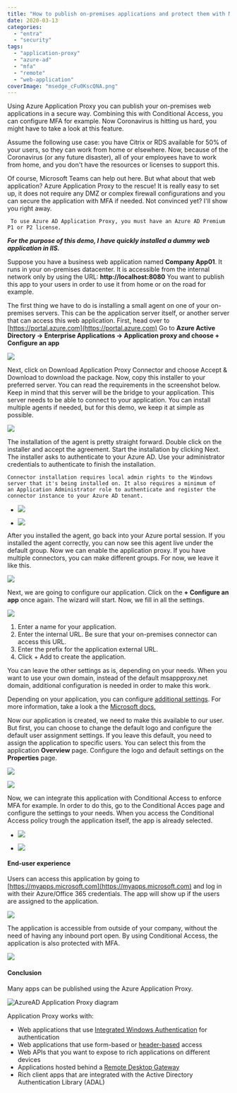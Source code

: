 ```yaml
---
title: "How to publish on-premises applications and protect them with MFA"
date: 2020-03-13
categories: 
  - "entra"
  - "security"
tags: 
  - "application-proxy"
  - "azure-ad"
  - "mfa"
  - "remote"
  - "web-application"
coverImage: "msedge_cFu0KscQNA.png"
---
```


Using Azure Application Proxy you can publish your on-premises web applications in a secure way. Combining this with Conditional Access, you can configure MFA for example. Now Coronavirus is hitting us hard, you might have to take a look at this feature.

Assume the following use case: you have Citrix or RDS available for 50% of your users, so they can work from home or elsewhere. Now, because of the Coronavirus (or any future disaster), all of your employees have to work from home, and you don't have the resources or licenses to support this.

Of course, Microsoft Teams can help out here. But what about that web application? Azure Application Proxy to the rescue! It is really easy to set up, it does not require any DMZ or complex firewall configurations and you can secure the application with MFA if needed. Not convinced yet? I'll show you right away.

```
 To use Azure AD Application Proxy, you must have an Azure AD Premium P1 or P2 license. 
```

**_For the purpose of this demo, I have quickly installed a dummy web application in IIS._**

Suppose you have a business web application named **Company App01**. It runs in your on-premises datacenter. It is accessible from the internal network only by using the URL: **http://localhost:8080** You want to publish this app to your users in order to use it from home or on the road for example.

The first thing we have to do is installing a small agent on one of your on-premises servers. This can be the application server itself, or another server that can access this web application. First, head over to [https://portal.azure.com](https://portal.azure.com) Go to **Azure Active Directory -> Enterprise Applications -> Application proxy and choose + Configure an app**

![](/assets/images/msedge_fW4k13Ah0J.png)

Next, click on Download Application Proxy Connector and choose Accept & Download to download the package. Now, copy this installer to your preferred server. You can read the requirements in the screenshot below. Keep in mind that this server will be the bridge to your application. This server needs to be able to connect to your application. You can install multiple agents if needed, but for this demo, we keep it at simple as possible.

![](/assets/images/msedge_pfNYOZib8N.png)

The installation of the agent is pretty straight forward. Double click on the installer and accept the agreement. Start the installation by clicking Next. The installer asks to authenticate to your Azure AD. Use your administrator credentials to authenticate to finish the installation.

```
Connector installation requires local admin rights to the Windows server that it's being installed on. It also requires a minimum of an Application Administrator role to authenticate and register the connector instance to your Azure AD tenant. 
```

- ![](/assets/images/mstsc_OCDMWQUADM-1024x752.png)
    
- ![](/assets/images/mstsc_S2KTewceSI-1024x965.png)
    

After you installed the agent, go back into your Azure portal session. If you installed the agent correctly, you can now see this agent live under the default group. Now we can enable the application proxy. If you have multiple connectors, you can make different groups. For now, we leave it like this.

![](/assets/images/msedge_PnTmExrGcL.png)

Next, we are going to configure our application. Click on the **\+ Configure an app** once again. The wizard will start. Now, we fill in all the settings.

![](/assets/images/msedge_6MqdlGvyjC-1009x1024.png)

1. Enter a name for your application.
2. Enter the internal URL. Be sure that your on-premises connector can access this URL.
3. Enter the prefix for the application external URL.
4. Click + Add to create the application.

You can leave the other settings as is, depending on your needs. When you want to use your own domain, instead of the default msappproxy.net domain, additional configuration is needed in order to make this work.

Depending on your application, you can configure [additional settings](https://docs.microsoft.com/en-us/azure/active-directory/manage-apps/application-proxy-add-on-premises-application#add-an-on-premises-app-to-azure-ad). For more information, take a look a the [Microsoft docs.](https://docs.microsoft.com/en-us/azure/active-directory/manage-apps/what-is-application-proxy)

Now our application is created, we need to make this available to our user. But first, you can choose to change the default logo and configure the default user assignment settings. If you leave this default, you need to assign the application to specific users. You can select this from the application **Overview** page. Configure the logo and default settings on the **Properties** page.

![](/assets/images/msedge_cFu0KscQNA.png)

![](/assets/images/msedge_jUpT0Z6p3d.png)

Now, we can integrate this application with Conditional Access to enforce MFA for example. In order to do this, go to the Conditional Acces page and configure the settings to your needs. When you access the Conditional Access policy trough the application itself, the app is already selected.

- ![](/assets/images/msedge_BsvxKuIErC-1024x744.png)
    
- ![](/assets/images/msedge_pxsIOjOnQg-994x1024.png)
    

#### End-user experience

Users can access this application by going to [https://myapps.microsoft.com](https://myapps.microsoft.com) and log in with their Azure/Office 365 credentials. The app will show up if the users are assigned to the application.

![](/assets/images/msedge_pQvdysv4lY.png)

The application is accessible from outside of your company, without the need of having any inbound port open. By using Conditional Access, the application is also protected with MFA.

![](/assets/images/msedge_6xt9uYompN.png)

#### Conclusion

Many apps can be published using the Azure Application Proxy.

![AzureAD Application Proxy diagram](/assets/images/azureappproxxy.png)

Application Proxy works with:

- Web applications that use [Integrated Windows Authentication](https://docs.microsoft.com/en-us/azure/active-directory/manage-apps/application-proxy-configure-single-sign-on-with-kcd) for authentication
- Web applications that use form-based or [header-based](https://docs.microsoft.com/en-us/azure/active-directory/manage-apps/application-proxy-configure-single-sign-on-with-ping-access) access
- Web APIs that you want to expose to rich applications on different devices
- Applications hosted behind a [Remote Desktop Gateway](https://docs.microsoft.com/en-us/azure/active-directory/manage-apps/application-proxy-integrate-with-remote-desktop-services)
- Rich client apps that are integrated with the Active Directory Authentication Library (ADAL)
